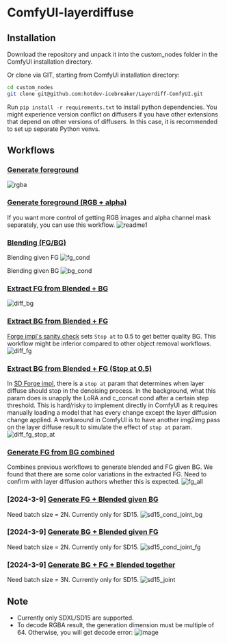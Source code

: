 # ComfyUI-layerdiffuse

## Installation
Download the repository and unpack it into the custom_nodes folder in the ComfyUI installation directory.

Or clone via GIT, starting from ComfyUI installation directory:
```bash
cd custom_nodes
git clone git@github.com:hotdev-icebreaker/Layerdiff-ComfyUI.git
```

Run `pip install -r requirements.txt` to install python dependencies. You might experience version conflict on diffusers if you have other extensions that depend on other versions of diffusers. In this case, it is recommended to set up separate Python venvs.

## Workflows
### [Generate foreground](https://github.com/hotdev-icebreaker/Layerdiff-ComfyUI)
![rgba](https://github.com/hotdev-icebreaker/Layerdiff-ComfyUI/assets/20929282/5e6085e5-d997-4a0a-b589-257d65eb1eb2)

### [Generate foreground (RGB + alpha)](https://github.com/huchenlei/ComfyUI-layerdiffuse/blob/main/example_workflows/layer_diffusion_fg_example.json)
If you want more control of getting RGB images and alpha channel mask separately, you can use this workflow.
![readme1](https://github.com/huchenlei/ComfyUI-layerdiffuse/assets/20929282/4825b81c-7089-4806-bce7-777229421707)

### [Blending (FG/BG)](https://github.com/huchenlei/ComfyUI-layerdiffuse/blob/main/example_workflows/layer_diffusion_cond_example.json)
Blending given FG
![fg_cond](https://github.com/huchenlei/ComfyUI-layerdiffuse/assets/20929282/7f7dee80-6e57-4570-b304-d1f7e5dc3aad)

Blending given BG
![bg_cond](https://github.com/huchenlei/ComfyUI-layerdiffuse/assets/20929282/e3a79218-6123-453b-a54b-2f338db1c12d)

### [Extract FG from Blended + BG](https://github.com/huchenlei/ComfyUI-layerdiffuse/blob/main/example_workflows/layer_diffusion_diff_fg.json)
![diff_bg](https://github.com/huchenlei/ComfyUI-layerdiffuse/assets/20929282/45c7207d-72ff-4fb0-9c91-687040781837)

### [Extract BG from Blended + FG](https://github.com/huchenlei/ComfyUI-layerdiffuse/blob/main/example_workflows/layer_diffusion_diff_bg.json)
[Forge impl's sanity check](https://github.com/layerdiffuse/sd-forge-layerdiffuse#sanity-check) sets `Stop at` to 0.5 to get better quality BG.
This workflow might be inferior compared to other object removal workflows.
![diff_fg](https://github.com/huchenlei/ComfyUI-layerdiffuse/assets/20929282/05a10add-68b0-473a-acee-5853e4720322)

### [Extract BG from Blended + FG (Stop at 0.5)](https://github.com/huchenlei/ComfyUI-layerdiffuse/blob/main/example_workflows/layer_diffusion_diff_bg_stop_at.json)
In [SD Forge impl](https://github.com/layerdiffuse/sd-forge-layerdiffuse), there is a `stop at` param that determines when
layer diffuse should stop in the denoising process. In the background, what this param does is unapply the LoRA and c_concat cond after a certain step
threshold. This is hard/risky to implement directly in ComfyUI as it requires manually loading a model that has every change except the layer diffusion
change applied. A workaround in ComfyUI is to have another img2img pass on the layer diffuse result to simulate the effect of `stop at` param.
![diff_fg_stop_at](https://github.com/huchenlei/ComfyUI-layerdiffuse/assets/20929282/e383c9d3-2d47-40c2-b764-b0bd48243ee8)


### [Generate FG from BG combined](https://github.com/huchenlei/ComfyUI-layerdiffuse/blob/main/example_workflows/layer_diffusion_cond_fg_all.json)
Combines previous workflows to generate blended and FG given BG. We found that there are some color variations in the extracted FG. Need to confirm
with layer diffusion authors whether this is expected.
![fg_all](https://github.com/huchenlei/ComfyUI-layerdiffuse/assets/20929282/f4c18585-961a-473a-a616-aa3776bacd41)

### [2024-3-9] [Generate FG + Blended given BG](https://github.com/huchenlei/ComfyUI-layerdiffuse/blob/main/example_workflows/layer_diffusion_cond_joint_bg.json)
Need batch size = 2N. Currently only for SD15.
![sd15_cond_joint_bg](https://github.com/huchenlei/ComfyUI-layerdiffuse/assets/20929282/9bbfe5c1-14a0-421d-bf06-85e301bf8065)

### [2024-3-9] [Generate BG + Blended given FG](https://github.com/huchenlei/ComfyUI-layerdiffuse/blob/main/example_workflows/layer_diffusion_cond_joint_fg.json)
Need batch size = 2N. Currently only for SD15.
![sd15_cond_joint_fg](https://github.com/huchenlei/ComfyUI-layerdiffuse/assets/20929282/65af8b38-cf4c-4667-b76f-3013a0be0a48)

### [2024-3-9] [Generate BG + FG + Blended together](https://github.com/huchenlei/ComfyUI-layerdiffuse/blob/main/example_workflows/layer_diffusion_joint.json)
Need batch size = 3N. Currently only for SD15.
![sd15_joint](https://github.com/huchenlei/ComfyUI-layerdiffuse/assets/20929282/e5545809-e3fb-4683-acf5-8728195cb2bc)

## Note
- Currently only SDXL/SD15 are supported.
- To decode RGBA result, the generation dimension must be multiple of 64. Otherwise, you will get decode error: ![image](https://github.com/huchenlei/ComfyUI-layerdiffuse/assets/20929282/ff055f99-9297-4ff1-9a33-065aaadcf98e)
